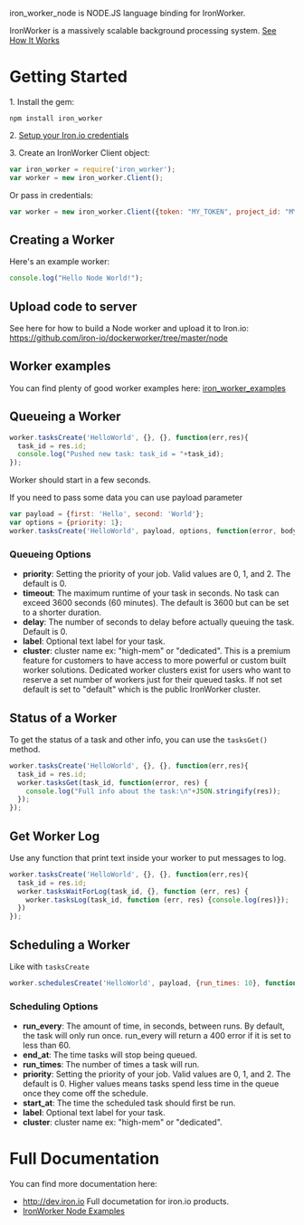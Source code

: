 iron_worker_node is NODE.JS language binding for IronWorker.

IronWorker is a massively scalable background processing system.
[See How It Works](http://www.iron.io/products/worker/how)

# Getting Started


1\. Install the gem:

```
npm install iron_worker
```

2\. [Setup your Iron.io credentials](http://dev.iron.io/mq/reference/configuration/)

3\. Create an IronWorker Client object:

```javascript
var iron_worker = require('iron_worker');
var worker = new iron_worker.Client();
```

Or pass in credentials:

```javascript
var worker = new iron_worker.Client({token: "MY_TOKEN", project_id: "MY_PROJECT_ID"});
```

## Creating a Worker

Here's an example worker:

```javascript
console.log("Hello Node World!");
```

## Upload code to server

See here for how to build a Node worker and upload it to Iron.io: https://github.com/iron-io/dockerworker/tree/master/node

## Worker examples

You can find plenty of good worker examples here: [iron_worker_examples](https://github.com/iron-io/iron_worker_examples/tree/master/node)

## Queueing a Worker

```javascript
worker.tasksCreate('HelloWorld', {}, {}, function(err,res){
  task_id = res.id;
  console.log("Pushed new task: task_id = "+task_id);
});
```
Worker should start in a few seconds.

If you need to pass some data you can use payload parameter

```javascript
var payload = {first: 'Hello', second: 'World'};
var options = {priority: 1};
worker.tasksCreate('HelloWorld', payload, options, function(error, body) {});
```

### Queueing Options

  - **priority**: Setting the priority of your job. Valid values are 0, 1, and 2. The default is 0.
  - **timeout**: The maximum runtime of your task in seconds. No task can exceed 3600 seconds (60 minutes). The default is 3600 but can be set to a shorter duration.
  - **delay**: The number of seconds to delay before actually queuing the task. Default is 0.
  - **label**: Optional text label for your task.
  - **cluster**: cluster name ex: "high-mem" or "dedicated".  This is a premium feature for customers to have access to more powerful or custom built worker solutions. Dedicated worker clusters exist for users who want to reserve a set number of workers just for their queued tasks. If not set default is set to  "default" which is the public IronWorker cluster.


## Status of a Worker
To get the status of a task and other info, you can use the ```tasksGet()``` method.

```javascript
worker.tasksCreate('HelloWorld', {}, {}, function(err,res){
  task_id = res.id;
  worker.tasksGet(task_id, function(error, res) {
    console.log("Full info about the task:\n"+JSON.stringify(res));
  });
});
```

## Get Worker Log

Use any function that print text inside your worker to put messages to log.

```javascript
worker.tasksCreate('HelloWorld', {}, {}, function(err,res){
  task_id = res.id;
  worker.tasksWaitForLog(task_id, {}, function (err, res) {
    worker.tasksLog(task_id, function (err, res) {console.log(res)});
  })
});
```

## Scheduling a Worker

Like with `tasksCreate`

```javascript
worker.schedulesCreate('HelloWorld', payload, {run_times: 10}, function(error, body) {});
```

### Scheduling Options

  - **run_every**: The amount of time, in seconds, between runs. By default, the task will only run once. run_every will return a 400 error if it is set to less than 60.
  - **end_at**: The time tasks will stop being queued.
  - **run_times**: The number of times a task will run.
  - **priority**: Setting the priority of your job. Valid values are 0, 1, and 2. The default is 0. Higher values means tasks spend less time in the queue once they come off the schedule.
  - **start_at**: The time the scheduled task should first be run.
  - **label**: Optional text label for your task.
  - **cluster**: cluster name ex: "high-mem" or "dedicated".


# Full Documentation

You can find more documentation here:

* http://dev.iron.io Full documetation for iron.io products.
* [IronWorker Node Examples](https://github.com/iron-io/dockerworker/tree/master/node)
